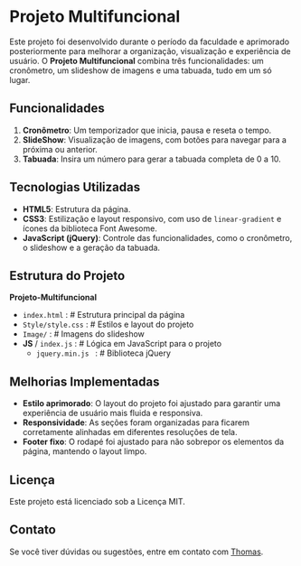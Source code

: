 # Projeto Multifuncional

Este projeto foi desenvolvido durante o período da faculdade e aprimorado posteriormente para melhorar a organização, visualização e experiência de usuário. O **Projeto Multifuncional** combina três funcionalidades: um cronômetro, um slideshow de imagens e uma tabuada, tudo em um só lugar.

## Funcionalidades

1. **Cronômetro**: Um temporizador que inicia, pausa e reseta o tempo.
2. **SlideShow**: Visualização de imagens, com botões para navegar para a próxima ou anterior.
3. **Tabuada**: Insira um número para gerar a tabuada completa de 0 a 10.

## Tecnologias Utilizadas

- **HTML5**: Estrutura da página.
- **CSS3**: Estilização e layout responsivo, com uso de `linear-gradient` e ícones da biblioteca Font Awesome.
- **JavaScript (jQuery)**: Controle das funcionalidades, como o cronômetro, o slideshow e a geração da tabuada.
  
## Estrutura do Projeto

 **Projeto-Multifuncional**

- `index.html` :  # Estrutura principal da página
- `Style/style.css` : # Estilos e layout do projeto
- `Image/` : # Imagens do slideshow
- **JS** / `index.js` : # Lógica em JavaScript para o projeto
    + `jquery.min.js ` :  # Biblioteca jQuery


## Melhorias Implementadas
- **Estilo aprimorado**: O layout do projeto foi ajustado para garantir uma experiência de usuário mais fluida e responsiva.
- **Responsividade**: As seções foram organizadas para ficarem corretamente alinhadas em diferentes resoluções de tela.
- **Footer fixo**: O rodapé foi ajustado para não sobrepor os elementos da página, mantendo o layout limpo.

## Licença

Este projeto está licenciado sob a Licença MIT.

## Contato

Se você tiver dúvidas ou sugestões, entre em contato com [Thomas](mailto:thomasnhenrique@gmail.com).

